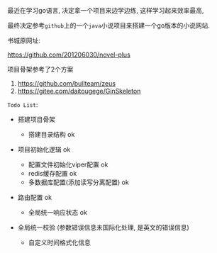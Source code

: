 最近在学习go语言, 决定拿一个项目来边学边练, 这样学习起来效率最高,

最终决定参考`github`上的一个`java`小说项目来搭建一个go版本的小说网站. 

书城原网址:

https://github.com/201206030/novel-plus

项目骨架参考了2个方案

1. https://github.com/bullteam/zeus
2. https://gitee.com/daitougege/GinSkeleton

`Todo List`:

+ 搭建项目骨架

  + 搭建目录结构  ok
+ 项目初始化逻辑     ok
  + 配置文件初始化viper配置  ok
  + redis缓存配置  ok
  + 多数据库配置(添加读写分离配置)  ok
+ 路由配置  ok
  + 全局统一响应状态 ok
+ 全局统一校验 (参数错误信息未国际化处理, 是英文的错误信息)
  + 自定义时间格式化信息

